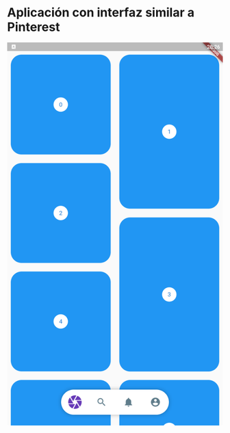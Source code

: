 # Aplicación con interfaz similar a Pinterest

<p align="center">
    <img src="img.png" alt="App">
</p>
